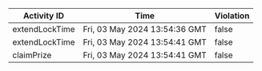 | Activity ID | Time | Violation |
| --- | --- | --- |
| extendLockTime | Fri, 03 May 2024 13:54:36 GMT | false |
| extendLockTime | Fri, 03 May 2024 13:54:41 GMT | false |
| claimPrize | Fri, 03 May 2024 13:54:41 GMT | false |